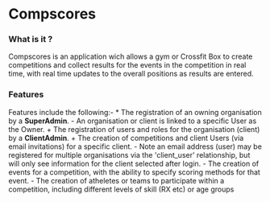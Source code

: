 # Compscores

### What is it ?
Compscores is an application wich allows a gym or Crossfit Box to create competitions and collect results for the events in the competition in real time, with real time updates to the overall positions as results are entered.

### Features
Features include the following:-
    * The registration of an owning organisation by a **SuperAdmin**.
        - An organisation or client is linked to a specific User as the Owner. 
    + The registration of users and roles for the organisation (client) by a **ClientAdmin**.
    + The creation of competitions and client Users (via email invitations) for a specific client.
        - Note an email address (user) may be registered for multiple organisations via the 'client_user' relationship, but will only see information for the client selected after login.
    - The creation of events for a competition, with the ability to specify scoring methods for that event.
    - The creation of atheletes or teams to participate within a competition, including different levels of skill (RX etc) or age groups